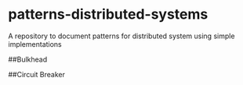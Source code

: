 # patterns-distributed-systems
A repository to document patterns for distributed system using simple implementations

##Bulkhead



##Circuit Breaker